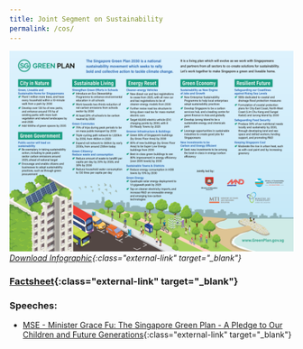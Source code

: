 ```yaml
---
title: Joint Segment on Sustainability 
permalink: /cos/
---
```


![](../resources/cos-sgp-infographics.png) *[Download Infographic](../resources/sgp-cos-infographics.pdf){:class="external-link" target="_blank"}*

### **[Factsheet](../resources/cos-sgp-factsheet.pdf){:class="external-link" target="_blank"}**  

### **Speeches:**

<!-- - [PMO - Senior Minister Teo Chee Hean: A Considered, Committed and Collective Approach to the Global Climate Crisis](){:class="external-link" target="_blank"}   -->

- [MSE - Minister Grace Fu: The Singapore Green Plan - A Pledge to Our Children and Future Generations](/resource-room/2021-03-04-mse){:class="external-link" target="_blank"}  

<!-- - [MND - Minister Desmond Lee: A City in Nature, a Greener Urban Environment](){:class="external-link" target="_blank"}   -->

<!-- - [MOE - Minister Lawrence Wong: Nurturing Stewards of the Environment](){:class="external-link" target="_blank"}   -->

<!-- - [MOT - Minister Ong Ye Kung: A New Drive](){:class="external-link" target="_blank"}   -->

<!-- - [MTI - Minister Tan See Leng: Energy Reset](){:class="external-link" target="_blank"}   -->

<!-- - [MTI - Minister Chan Chun Sing: Becoming a Bright Green Spark - An Economy of Stewardship](){:class="external-link" target="_blank"}   -->


